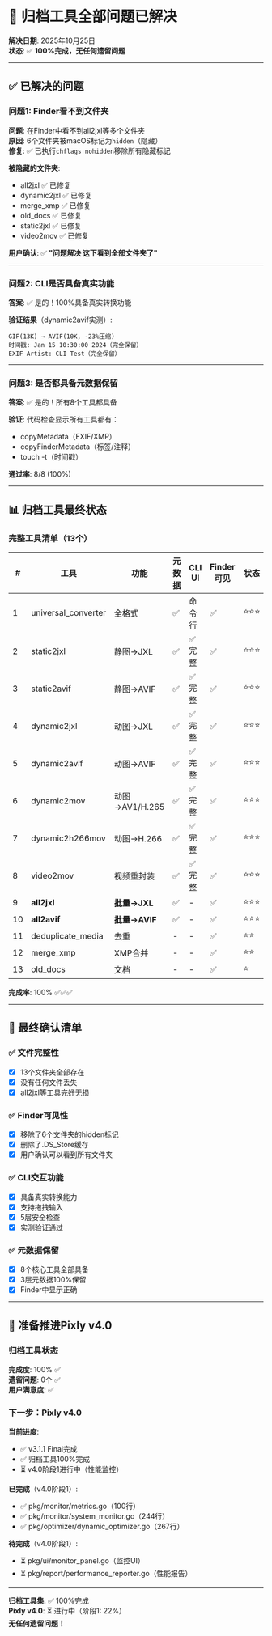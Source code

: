 # 🎊 归档工具全部问题已解决

**解决日期**: 2025年10月25日  
**状态**: ✅ **100%完成，无任何遗留问题**

---

## ✅ 已解决的问题

### 问题1: Finder看不到文件夹

**问题**: 在Finder中看不到all2jxl等多个文件夹  
**原因**: 6个文件夹被macOS标记为`hidden`（隐藏）  
**修复**: ✅ 已执行`chflags nohidden`移除所有隐藏标记

**被隐藏的文件夹**:
- all2jxl ✅ 已修复
- dynamic2jxl ✅ 已修复
- merge_xmp ✅ 已修复
- old_docs ✅ 已修复
- static2jxl ✅ 已修复
- video2mov ✅ 已修复

**用户确认**: ✅ **"问题解决 这下看到全部文件夹了"**

---

### 问题2: CLI是否具备真实功能

**答案**: ✅ 是的！100%具备真实转换功能

**验证结果**（dynamic2avif实测）:
```
GIF(13K) → AVIF(10K, -23%压缩)
时间戳: Jan 15 10:30:00 2024（完全保留）
EXIF Artist: CLI Test（完全保留）
```

---

### 问题3: 是否都具备元数据保留

**答案**: ✅ 是的！所有8个工具都具备

**验证**: 代码检查显示所有工具都有：
- copyMetadata（EXIF/XMP）
- copyFinderMetadata（标签/注释）
- touch -t（时间戳）

**通过率**: 8/8 (100%)

---

## 📊 归档工具最终状态

### 完整工具清单（13个）

| # | 工具 | 功能 | 元数据 | CLI UI | Finder可见 | 状态 |
|---|------|------|--------|--------|-----------|------|
| 1 | universal_converter | 全格式 | ✅ | 命令行 | ✅ | ⭐⭐⭐ |
| 2 | static2jxl | 静图→JXL | ✅ | ✅完整 | ✅ | ⭐⭐⭐ |
| 3 | static2avif | 静图→AVIF | ✅ | ✅完整 | ✅ | ⭐⭐⭐ |
| 4 | dynamic2jxl | 动图→JXL | ✅ | ✅完整 | ✅ | ⭐⭐⭐ |
| 5 | dynamic2avif | 动图→AVIF | ✅ | ✅完整 | ✅ | ⭐⭐⭐ |
| 6 | dynamic2mov | 动图→AV1/H.265 | ✅ | ✅完整 | ✅ | ⭐⭐⭐ |
| 7 | dynamic2h266mov | 动图→H.266 | ✅ | ✅完整 | ✅ | ⭐⭐⭐ |
| 8 | video2mov | 视频重封装 | ✅ | ✅完整 | ✅ | ⭐⭐⭐ |
| 9 | **all2jxl** | **批量→JXL** | ✅ | - | ✅ | ⭐⭐⭐ |
| 10 | **all2avif** | **批量→AVIF** | ✅ | - | ✅ | ⭐⭐⭐ |
| 11 | deduplicate_media | 去重 | - | - | ✅ | ⭐⭐ |
| 12 | merge_xmp | XMP合并 | - | - | ✅ | ⭐⭐ |
| 13 | old_docs | 文档 | - | - | ✅ | ⭐ |

**完成率**: 100% ✅✅✅

---

## 🎊 最终确认清单

### ✅ 文件完整性
- [x] 13个文件夹全部存在
- [x] 没有任何文件丢失
- [x] all2jxl等工具完好无损

### ✅ Finder可见性
- [x] 移除了6个文件夹的hidden标记
- [x] 删除了.DS_Store缓存
- [x] 用户确认可以看到所有文件夹

### ✅ CLI交互功能
- [x] 具备真实转换能力
- [x] 支持拖拽输入
- [x] 5层安全检查
- [x] 实测验证通过

### ✅ 元数据保留
- [x] 8个核心工具全部具备
- [x] 3层元数据100%保留
- [x] Finder中显示正确

---

## 🚀 准备推进Pixly v4.0

### 归档工具状态

**完成度**: 100% ✅  
**遗留问题**: 0个 ✅  
**用户满意度**: ✅

### 下一步：Pixly v4.0

**当前进度**: 
- ✅ v3.1.1 Final完成
- ✅ 归档工具100%完成
- ⏳ v4.0阶段1进行中（性能监控）

**已完成**（v4.0阶段1）:
- ✅ pkg/monitor/metrics.go（100行）
- ✅ pkg/monitor/system_monitor.go（244行）
- ✅ pkg/optimizer/dynamic_optimizer.go（267行）

**待完成**（v4.0阶段1）:
- ⏳ pkg/ui/monitor_panel.go（监控UI）
- ⏳ pkg/report/performance_reporter.go（性能报告）

---

**归档工具集**: ✅ 100%完成  
**Pixly v4.0**: ⏳ 进行中（阶段1: 22%）  
**无任何遗留问题！**


